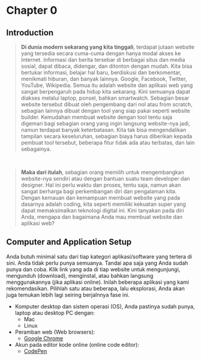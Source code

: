 # Chapter 0

## Introduction

> **Di dunia modern sekarang yang kita tinggali**, terdapat jutaan website yang tersedia secara cuma-cuma dengan hanya modal akses ke Internet. Informasi dan berita tersebar di berbagai situs dan media sosial, dapat dibaca, didengar, dan ditonton dengan mudah. Kita bisa bertukar informasi, belajar hal baru, berdiskusi dan berkomentar, menikmati hiburan, dan banyak lainnya. Google, Facebook, Twitter, YouTube, Wikipedia. Semua itu adalah website dan aplikasi web yang sangat berpengaruh pada hidup kita sekarang. Kini semuanya dapat diakses melalui laptop, ponsel, bahkan smartwatch. Sebagian besar website tersebut dibuat oleh pengembang dari nol atau from scratch, sebagian lainnya dibuat dengan tool yang siap pakai seperti website builder. Kemudahan membuat website dengan tool tentu saja digemari bagi sebagian orang yang ingin langsung website-nya jadi, namun terdapat banyak keterbatasan. Kita tak bisa mengendalikan tampilan secara keseluruhan, sebagian biaya harus diberikan kepada pembuat tool tersebut, beberapa fitur tidak ada atau terbatas, dan lain sebagainya.

<br/>

> **Maka dari itulah**, sebagian orang memilih untuk mengembangkan website-nya sendiri atau dengan bantuan suatu team developer dan designer. Hal ini perlu waktu dan proses, tentu saja, namun akan sangat berharga bagi perkembangan diri dan pengalaman kita. Dengan kemauan dan kemampuan membuat website yang pada dasarnya adalah coding, kita seperti memiliki kekuatan super yang dapat memaksimalkan teknologi digital ini. Kini tanyakan pada diri Anda, mengapa dan bagaimana Anda mau membuat website dan aplikasi web?

## Computer and Application Setup

Anda butuh minimal satu dari tiap kategori aplikasi/software yang tertera di sini. Anda tidak perlu punya semuanya. Tandai apa saja yang Anda sudah punya dan coba. Klik link yang ada di tiap website untuk mengunjungi, mengunduh (download), menginstal, atau bahkan langsung menggunakannya (jika aplikasi online). Inilah beberapa aplikasi yang kami rekomendasikan. Pilihlah satu atau beberapa, lalu eksplorasi, Anda akan juga temukan lebih lagi seiring berjalnnya fase ini.

* Komputer desktop dan sistem operasi (OS), Anda pastinya sudah punya, laptop atau desktop PC dengan:
  * Mac
  * Linux
* Peramban web (Web browsers):
  * [Google Chrome](http://www.google.com/chrome)
* Akun pada editor kode online (online code editor):
  * [CodePen](http://codepen.io)
